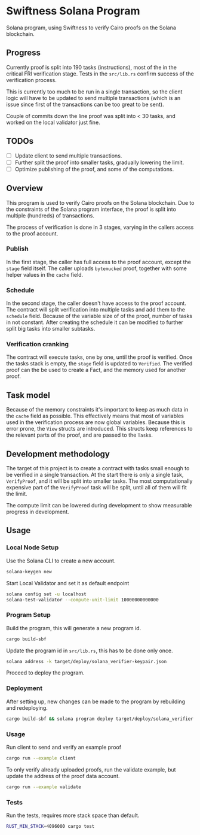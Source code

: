 # Swiftness Solana Program

Solana program, using Swiftness to verify Cairo proofs on the Solana blockchain.

## Progress

Currently proof is split into 190 tasks (instructions), most of the in the critical FRI verification stage. Tests in the `src/lib.rs` confirm success of the verification process.

This is currently too much to be run in a single transaction, so the client logic will have to be updated to send multiple transactions (which is an issue since first of the transactions can be too great to be sent).

Couple of commits down the line proof was split into < 30 tasks, and worked on the local validator just fine.

## TODOs

- [ ] Update client to send multiple transactions.
- [ ] Further split the proof into smaller tasks, gradually lowering the limit.
- [ ] Optimize publishing of the proof, and some of the computations.

## Overview

This program is used to verify Cairo proofs on the Solana blockchain. Due to the constraints of the Solana program interface, the proof is split into multiple (hundreds) of transactions.

The process of verification is done in 3 stages, varying in the callers access to the proof account.

### Publish

In the first stage, the caller has full access to the proof account, except the `stage` field itself. The caller uploads `bytemucked` proof, together with some helper values in the `cache` field.

### Schedule

In the second stage, the caller doesn't have access to the proof account. The contract will split verification into multiple tasks and add them to the `schedule` field.
Because of the variable size of of the proof, number of tasks in not constant. After creating the schedule it can be modified to further split big tasks into smaller subtasks.

### Verification cranking

The contract will execute tasks, one by one, until the proof is verified. Once the tasks stack is empty, the `stage` field is updated to `Verified`. The verified proof can the be used to create a Fact, and the memory used for another proof.

## Task model

Because of the memory constraints it's important to keep as much data in the `cache` field as possible. This effectively means that most of variables used in the verification process are now global variables.
Because this is error prone, the `View` structs are introduced. This structs keep references to the relevant parts of the proof, and are passed to the `Task`s.

## Development methodology

The target of this project is to create a contract with tasks small enough to be verified in a single transaction. At the start there is only a single task, `VerifyProof`, and it will be split into smaller tasks.
The most computationally expensive part of the `VerifyProof` task will be split, until all of them will fit the limit.

The compute limit can be lowered during development to show measurable progress in development.

## Usage

### Local Node Setup

Use the Solana CLI to create a new account.

```bash
solana-keygen new
```

Start Local Validator and set it as default endpoint

```bash
solana config set -u localhost
solana-test-validator --compute-unit-limit 10000000000000
```

### Program Setup

Build the program, this will generate a new program id.

```bash
cargo build-sbf
```

Update the program id in `src/lib.rs`, this has to be done only once.

```bash
solana address -k target/deploy/solana_verifier-keypair.json
```

Proceed to deploy the program.

### Deployment

After setting up, new changes can be made to the program by rebuilding and redeploying.

```bash
cargo build-sbf && solana program deploy target/deploy/solana_verifier.so
```

### Usage

Run client to send and verify an example proof

```bash
cargo run --example client
```

To only verify already uploaded proofs, run the validate example, but update the address of the proof data account.

```bash
cargo run --example validate
```

### Tests

Run the tests, requires more stack space than default.

```bash
RUST_MIN_STACK=4096000 cargo test
```
